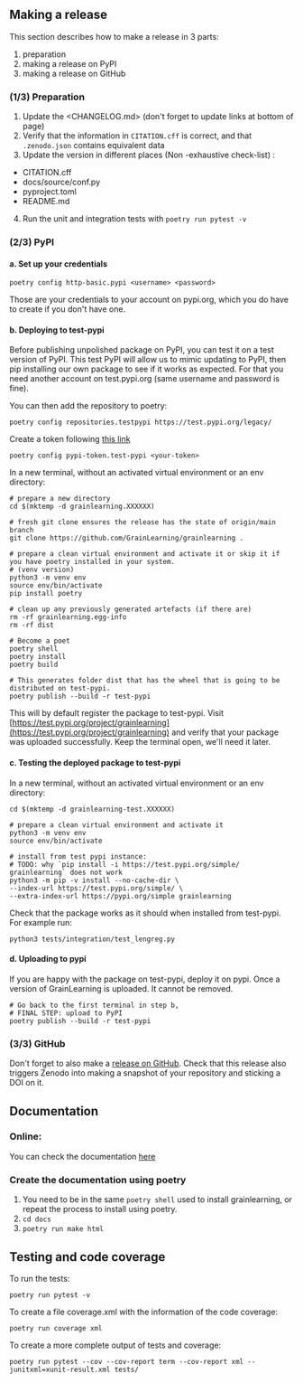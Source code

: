 ## Making a release
This section describes how to make a release in 3 parts:

1. preparation
1. making a release on PyPI
1. making a release on GitHub

### (1/3) Preparation

1. Update the <CHANGELOG.md> (don't forget to update links at bottom of page)
2. Verify that the information in `CITATION.cff` is correct, and that `.zenodo.json` contains equivalent data
3. Update the version in different places (Non -exhaustive check-list) :
- CITATION.cff
- docs/source/conf.py
- pyproject.toml
- README.md
4. Run the unit and integration tests with `poetry run pytest -v`

### (2/3) PyPI

#### a. Set up your credentials 

```shell
poetry config http-basic.pypi <username> <password>
```

Those are your credentials to your account on pypi.org, which you do have to create if you don't have one.

#### b. Deploying to test-pypi

Before publishing unpolished package on PyPI, you can test it on a test version of PyPI.
This test PyPI will allow us to mimic updating to PyPI, then pip installing our own package to see if it works as expected.
For that you need another account on test.pypi.org (same username and password is fine).

You can then add the repository to poetry:

```shell
poetry config repositories.testpypi https://test.pypi.org/legacy/
```

Create a token following [this link](https://test.pypi.org/manage/account/token/)

```shell
poetry config pypi-token.test-pypi <your-token>
```

In a new terminal, without an activated virtual environment or an env directory:

```shell
# prepare a new directory
cd $(mktemp -d grainlearning.XXXXXX)

# fresh git clone ensures the release has the state of origin/main branch
git clone https://github.com/GrainLearning/grainlearning .

# prepare a clean virtual environment and activate it or skip it if you have poetry installed in your system.
# (venv version)
python3 -m venv env
source env/bin/activate
pip install poetry

# clean up any previously generated artefacts (if there are)
rm -rf grainlearning.egg-info
rm -rf dist

# Become a poet
poetry shell
poetry install
poetry build 

# This generates folder dist that has the wheel that is going to be distributed on test-pypi.
poetry publish --build -r test-pypi

```
This will by default register the package to test-pypi.
Visit [https://test.pypi.org/project/grainlearning](https://test.pypi.org/project/grainlearning)
and verify that your package was uploaded successfully. Keep the terminal open, we'll need it later.

#### c. Testing the deployed package to test-pypi
In a new terminal, without an activated virtual environment or an env directory:

```shell
cd $(mktemp -d grainlearning-test.XXXXXX)

# prepare a clean virtual environment and activate it
python3 -m venv env
source env/bin/activate

# install from test pypi instance:
# TODO: why `pip install -i https://test.pypi.org/simple/ grainlearning` does not work
python3 -m pip -v install --no-cache-dir \
--index-url https://test.pypi.org/simple/ \
--extra-index-url https://pypi.org/simple grainlearning
```

Check that the package works as it should when installed from test-pypi. For example run:
``` shell
python3 tests/integration/test_lengreg.py 
```

#### d. Uploading to pypi

If you are happy with the package on test-pypi, deploy it on pypi.
Once a version of GrainLearning is uploaded. It cannot be removed.

```shell
# Go back to the first terminal in step b,
# FINAL STEP: upload to PyPI
poetry publish --build -r test-pypi
```

### (3/3) GitHub

Don't forget to also make a [release on GitHub](https://github.com/GrainLearning/grainlearning/releases/new). Check that this release also triggers Zenodo into making a snapshot of your repository and sticking a DOI on it.

## Documentation

### Online:
You can check the documentation [here](https://grainlearning.readthedocs.io/en/latest/)

### Create the documentation using poetry
1. You need to be in the same `poetry shell` used to install grainlearning, or repeat the process to install using poetry.
1. `cd docs`
1. `poetry run make html`


## Testing and code coverage

To run the tests:
``` shell
poetry run pytest -v
```

To create a file coverage.xml with the information of the code coverage:
``` shell
poetry run coverage xml
```

To create a more complete output of tests and coverage:
``` shell
poetry run pytest --cov --cov-report term --cov-report xml --junitxml=xunit-result.xml tests/ 
```
